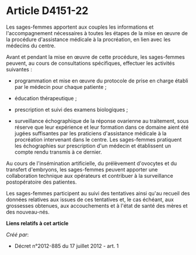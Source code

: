 # Article D4151-22

Les sages-femmes apportent aux couples les informations et l'accompagnement nécessaires à toutes les étapes de la mise en
œuvre de la procédure d'assistance médicale à la procréation, en lien avec les médecins du centre.

Avant et pendant la mise en œuvre de cette procédure, les sages-femmes peuvent, au cours de consultations spécifiques,
effectuer les activités suivantes :

- programmation et mise en œuvre du protocole de prise en charge établi par le médecin pour chaque patiente ;

- éducation thérapeutique ;

- prescription et suivi des examens biologiques ;

- surveillance échographique de la réponse ovarienne au traitement, sous réserve que leur expérience et leur formation dans
ce domaine aient été jugées suffisantes par les praticiens d'assistance médicale à la procréation intervenant dans le centre.
Les sages-femmes pratiquent les échographies sur prescription d'un médecin et établissent un compte rendu transmis à ce
dernier.

Au cours de l'insémination artificielle, du prélèvement d'ovocytes et du transfert d'embryons, les sages-femmes peuvent
apporter une collaboration technique aux opérateurs et contribuer à la surveillance postopératoire des patientes.

Les sages-femmes participent au suivi des tentatives ainsi qu'au recueil des données relatives aux issues de ces tentatives
et, le cas échéant, aux grossesses obtenues, aux accouchements et à l'état de santé des mères et des nouveau-nés.

**Liens relatifs à cet article**

_Créé par_:

  - Décret n°2012-885 du 17 juillet 2012 - art. 1
